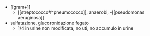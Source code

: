 - [[gram+]]
	- [[streptococco#^pneumococco]], anaerobi, -[[pseudomonas aeruginosa]]
- sulfatazione, glucoronidazione fegato
	- 1/4  in urine non modificata, no uti, no accumulo in urine